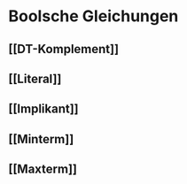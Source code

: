 # Boolsche Gleichungen
## [[DT-Komplement]]
## [[Literal]]
## [[Implikant]]
## [[Minterm]]
## [[Maxterm]]
